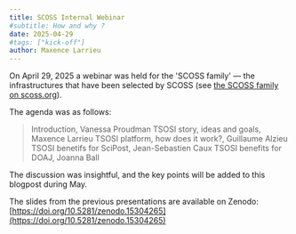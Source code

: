 ```yaml
---
title: SCOSS Internal Webinar
#subtitle: How and why ?
date: 2025-04-29
#tags: ["kick-off"]
author: Maxence Larrieu
---
```




On April 29, 2025 a webinar was held for the 'SCOSS family' — the infrastructures that have been selected by SCOSS (see [the SCOSS family on scoss.org](https://scoss.org/what-is-scoss/scossfamily/)). 

The agenda was as follows:


> Introduction, Vanessa Proudman
TSOSI story, ideas and goals, Maxence Larrieu
TSOSI platform, how does it work?, Guillaume Alzieu
TSOSI benetifs for SciPost, Jean-Sebastien Caux
TSOSI benefits for DOAJ, Joanna Ball


The discussion was insightful, and the key points will be added to this blogpost during May.

The slides from the previous presentations are available on Zenodo: [https://doi.org/10.5281/zenodo.15304265](https://doi.org/10.5281/zenodo.15304265)



